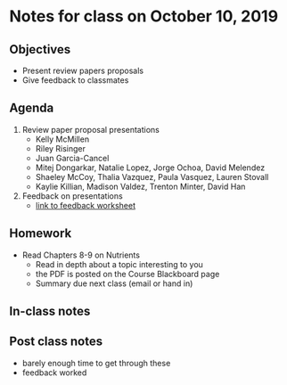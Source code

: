 # Notes for class on October 10, 2019

## Objectives
* Present review papers proposals
* Give feedback to classmates

## Agenda
1. Review paper proposal presentations
	- Kelly McMillen
	- Riley Risinger
	- Juan Garcia-Cancel
	- Mitej Dongarkar, Natalie Lopez, Jorge Ochoa, David Melendez
	- Shaeley McCoy, Thalia Vazquez, Paula Vasquez, Lauren Stovall
	- Kaylie Killian, Madison Valdez, Trenton Minter, David Han
2. Feedback on presentations
	- [link to feedback worksheet](../Review_proposals/feedback/proposal_feedback_worksheet_Oct10.pdf)

## Homework
* Read Chapters 8-9 on Nutrients
	- Read in depth about a topic interesting to you
	- the PDF is posted on the Course Blackboard page
	- Summary due next class (email or hand in)

## In-class notes

## Post class notes
- barely enough time to get through these
- feedback worked